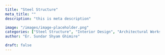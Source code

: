 ```yaml
---
title: "Steel Structure"
meta_title: ""
description: "this is meta description"

image: "/images/image-placeholder.png"
categories: ["Steel Structure", "Interior Design", "Architectural Works"]
author: "Er. Sundar Shyam Ghimire"

draft: false
---
```

